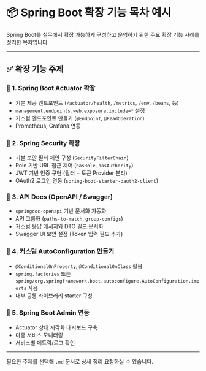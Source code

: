 # 📦 Spring Boot 확장 기능 목차 예시

Spring Boot를 실무에서 확장 가능하게 구성하고 운영하기 위한 주요 확장 기능 사례를 정리한 목차입니다.

---

## ✅ 확장 기능 주제

### 🔹 1. Spring Boot Actuator 확장
- 기본 제공 엔드포인트 (`/actuator/health`, `/metrics`, `/env`, `/beans`, 등)
- `management.endpoints.web.exposure.include=*` 설정
- 커스텀 엔드포인트 만들기 (`@Endpoint`, `@ReadOperation`)
- Prometheus, Grafana 연동

### 🔹 2. Spring Security 확장
- 기본 보안 필터 체인 구성 (`SecurityFilterChain`)
- Role 기반 URL 접근 제어 (`hasRole`, `hasAuthority`)
- JWT 기반 인증 구현 (필터 + 토큰 Provider 분리)
- OAuth2 로그인 연동 (`spring-boot-starter-oauth2-client`)

### 🔹 3. API Docs (OpenAPI / Swagger)
- `springdoc-openapi` 기반 문서화 자동화
- API 그룹화 (`paths-to-match`, `group-configs`)
- 커스텀 응답 메시지와 DTO 필드 문서화
- Swagger UI 보안 설정 (Token 입력 필드 추가)

### 🔹 4. 커스텀 AutoConfiguration 만들기
- `@ConditionalOnProperty`, `@ConditionalOnClass` 활용
- `spring.factories` 또는 `spring/org.springframework.boot.autoconfigure.AutoConfiguration.imports` 사용
- 내부 공통 라이브러리 starter 구성

### 🔹 5. Spring Boot Admin 연동
- Actuator 상태 시각화 대시보드 구축
- 다중 서비스 모니터링
- 서비스별 메트릭/로그 확인
---

필요한 주제를 선택해 `.md` 문서로 상세 정리 요청하실 수 있습니다.